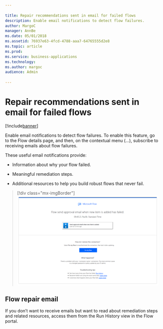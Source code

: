 ```yaml
---

title: Repair recommendations sent in email for failed flows
description: Enable email notifications to detect flow failures.
author: MargoC
manager: AnnBe
ms.date: 05/01/2018
ms.assetid: 76937e63-4fcd-4788-aaa7-64765555d2e8
ms.topic: article
ms.prod: 
ms.service: business-applications
ms.technology: 
ms.author: margoc
audience: Admin

---
```

#  Repair recommendations sent in email for failed flows


[!include[banner](../../includes/banner.md)]

Enable email notifications to detect flow failures. To enable this feature, go
to the Flow details page, and then, on the contextual menu (…), subscribe to
receiving emails about flow failures.

These useful email notifications provide:

-   Information about why your flow failed.

-   Meaningful remediation steps.

-   Additional resources to help you build robust flows that never fail.

> [!div class="mx-imgBorder"] 
> ![A screenshot of a Flow repair email](media/repair-recommendations-sent-email-failed-flows-1.png "A screenshot of a Flow repair email")
<!-- Picture 20 -->


## Flow repair email

If you don’t want to receive emails but want to read about remediation steps and
related resources, access them from the Run History view in the Flow portal.
